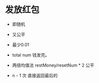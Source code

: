 # 发放红包 

- 即随机
- 又公平
- 最少0.01
- total  num 钱发完。

- 两倍均值法
  restMoney/resetNum  * 2 公平
- n - 1 次  直接返回最后的